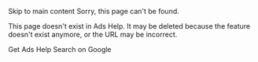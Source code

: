 Skip to main content
Sorry, this page can't be found.

This page doesn't exist in Ads Help. It may be deleted because the feature doesn't exist anymore, or the URL may be incorrect.

Get Ads Help
Search on Google